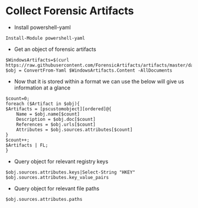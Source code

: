 # Collect Forensic Artifacts

- Install powershell-yaml

```
Install-Module powershell-yaml
```

- Get an object of forensic artifacts

```
$WindowsArtifacts=$(curl https://raw.githubusercontent.com/ForensicArtifacts/artifacts/master/data/windows.yaml)
$obj = ConvertFrom-Yaml $WindowsArtifacts.Content -AllDocuments
```

- Now that it is stored within a format we can use the below will give us information at a glance

```
$count=0;
foreach ($Artifact in $obj){
$Artifacts = [pscustomobject][ordered]@{
	Name = $obj.name[$count]
	Description = $obj.doc[$count]
	References = $obj.urls[$count]
	Attributes = $obj.sources.attributes[$count]
}
$count++;
$Artifacts | FL;
}
```

- Query object for relevant registry keys

```
$obj.sources.attributes.keys|Select-String "HKEY"
$obj.sources.attributes.key_value_pairs
```

- Query object for relevant file paths

```
$obj.sources.attributes.paths
```
